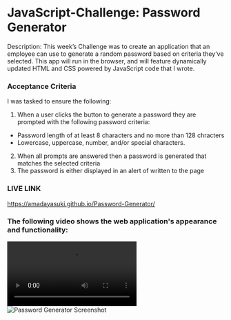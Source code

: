 # JavaScript-Challenge: Password Generator
Description: This week’s Challenge was to create an application that an employee can use to generate a random password based on criteria they’ve selected.
This app will run in the browser, and will feature dynamically updated HTML and CSS powered by JavaScript code that I wrote. 

### Acceptance Criteria 
I was tasked to ensure the following:

1. When a user clicks the button to generate a password they are prompted with the following password criteria:
- Password length of at least 8 characters and no more than 128 chracters
- Lowercase, uppercase, number, and/or special characters.
2. When all prompts are answered then a password is generated that matches the selected criteria
3. The password is either displayed in an alert of written to the page


### LIVE LINK
https://amadayasuki.github.io/Password-Generator/

### The following video shows the web application's appearance and functionality:
![Password Generator DEMO](https://user-images.githubusercontent.com/96795462/158240590-b6c2f919-e240-48b6-aec5-b5356b4f45e8.mp4)
![Password Generator Screenshot](https://user-images.githubusercontent.com/96795462/158240942-5752c6de-41e5-47c4-97a8-39865d316905.png)
